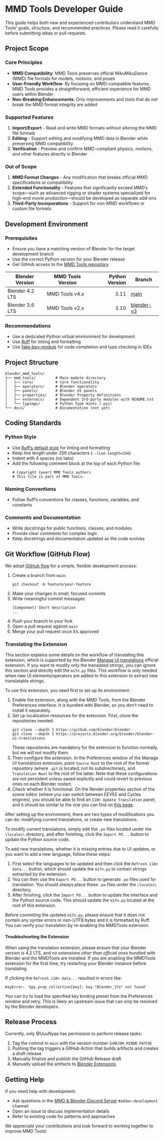 # MMD Tools Developer Guide

This guide helps both new and experienced contributors understand MMD Tools’ goals, structure, and recommended practices.
Please read it carefully before submitting ideas or pull requests.

## Project Scope

### Core Principles
- **MMD Compatibility**: MMD Tools preserves official MikuMikuDance (MMD) file formats for models, motions, and poses
- **User-Friendly Workflow**: By focusing on MMD-compatible features, MMD Tools provides a straightforward, efficient experience for MMD users within Blender
- **Non-Breaking Enhancements**: Only improvements and tools that do not break the MMD format integrity are added

### Supported Features
1. **Import/Export** - Read and write MMD formats without altering the MMD file formats
2. **Editing** - Support editing and modifying MMD data in Blender while preserving MMD compatibility
3. **Verification** - Preview and confirm MMD-compliant physics, motions, and other features directly in Blender

### Out of Scope
1. **MMD Format Changes** - Any modification that breaks official MMD specifications or compatibility
2. **Extended Functionality** - Features that significantly exceed MMD’s scope—such as advanced rigging or shader systems specialized for high-end movie production—should be developed as separate add-ons
3. **Third-Party Incorporations** - Support for non-MMD workflows or custom file formats

## Development Environment

### Prerequisites
- Ensure you have a matching version of Blender for the target development branch
- Use the correct Python version for your Blender release
- Get GitHub access to the [MMD Tools repository](https://github.com/MMD-Blender/blender_mmd_tools)

| Blender Version | MMD Tools Version | Python Version | Branch                                                                         |
|-----------------|-------------------|---------------:|--------------------------------------------------------------------------------|
| Blender 4.2 LTS | MMD Tools v4.x    |           3.11 | [main](https://github.com/MMD-Blender/blender_mmd_tools)                       |
| Blender 3.6 LTS | MMD Tools v2.x    |           3.10 | [blender-v3](https://github.com/MMD-Blender/blender_mmd_tools/tree/blender-v3) |

### Recommendations
- Use a dedicated Python virtual environment for development
- Use [Ruff](https://github.com/astral-sh/ruff) for linting and formatting
- Use [fake-bpy-module](https://github.com/nutti/fake-bpy-module) for code completion and type checking in IDEs

## Project Structure
```
blender_mmd_tools/
├── mmd_tools/         # Main module directory
│   ├── core/          # Core functionality
│   ├── operators/     # Blender operators
│   ├── panels/        # Blender UI panels
│   ├── properties/    # Blender Property definitions
│   ├── externals/     # Dependent 3rd-party modules with README.txt
│   └── typings/       # Python Type Hints (.pyi)
└── docs/              # Documentation (not yet)
```

## Coding Standards

### Python Style
- Use [Ruff’s default style](https://docs.astral.sh/ruff/formatter/#philosophy) for linting and formatting
- Keep line length under 256 characters (`--line-length=256`)
- Indent with 4 spaces (no tabs)
- Add the following comment block at the top of each Python file:
  ```
  # Copyright {year} MMD Tools authors
  # This file is part of MMD Tools.
  ```

### Naming Conventions
- Follow Ruff’s conventions for classes, functions, variables, and constants

### Comments and Documentation
- Write docstrings for public functions, classes, and modules
- Provide clear comments for complex logic
- Keep docstrings and documentation updated as the code evolves

## Git Workflow (GitHub Flow)
We adopt [GitHub flow](https://docs.github.com/en/get-started/using-github/github-flow) for a simple, flexible development process:

1. Create a branch from `main`:
   ```
   git checkout -b feature/your-feature
   ```
2. Make your changes in small, focused commits
3. Write meaningful commit messages:
   ```
   [Component] Short description
   ...
   ```
4. Push your branch to your fork
5. Open a pull request against `main`
6. Merge your pull request once it’s approved

### Translating the Extension
This section explains some details on the workflow of translating this extension, which is supported by the Blender [Manage UI translations](https://developer.blender.org/docs/handbook/translating/translator_guide/#manage-ui-translations-add-on) official extension. 
If you want to modify only the translated strings, you can ignore this section and directly edit the `m17n.py` files.
This workflow is only needed when new UI elements/operators are added to this extension to extract new translatable strings.

To use this extension, you need first to set up its environment:
1. Enable the extension, along with the MMD Tools, from the Blender Preferences interface. It is bundled with Blender, so you don't need to install it separately.
2. Set up localization resources for the extension. First, clone the repositories needed:
   ```
   git clone --depth 1 https://github.com/blender/blender
   git clone --depth 1 https://projects.blender.org/blender/blender-ui-translations
   ```
   These repositories are mandatory for the extension to function normally, but we will not modify them.
3. Then configure the extension. In the Preferences window of the Manage UI translations extension, point `Source Root` to the root of the former repository (where `.git` is located, not its subdirectories), and `Translation Root` to the root of the latter. Note that these configurations are not persistent unless saved explicitly and could revert to previous ones on each Blender restart.
4. Check whether it is functional. On the Render properties section of the scene editor (where you can switch between EEVEE and Cycles engines), you should be able to find an `I18n Update Translation` panel, and it should be similar to the one you can find on [this page](https://developer.blender.org/docs/handbook/translating/translator_guide/#manage-ui-translations-add-on).

After setting up the environment, there are two types of modifications you can do: modifying current translations, or create new translations.

To modify current translations, simply edit the `.po` files located under the `\locales\` directory, and after finishing, click the `Import PO...` button to update the Python source code.

To add new translations, whether it is missing entries due to UI updates, or you want to add a new language, follow these steps:
1. First select the languages to be updated and then click the `Refresh i18n data...` button, which should update the `m17n.py` to contain strings extracted by the extension.
2. You can then use the `Export PO...` button to generate `.po` files used for translation. You should always place these `.po` files under the `\locales\` directory.
3. After finishing, click the `Import PO...` button to update the interface and the Python source code. This should update the `m17n.py` located at the root of this extension.

Before commiting the updated `m17n.py`, please ensure that it does not contain any syntax errors or non-UTF8 bytes and it is formatted by Ruff.
You can verify your translation by re-enabling the MMDTools extension.

#### Troubleshooting the Extension

When using the translation extension, please ensure that your Blender version is 4.2 LTS, and _no extensions other than official ones_ bundled with Blender and the MMDTools are installed. If you are enabling the MMDTools extension for the first time, try restarting your Blender instance before translating.

If clicking the `Refresh i18n data...` resulted in errors like:
```
KeyError: 'bpy_prop_collection[key]: key "Blender_27x" not found'
```
You can try to load the specified key binding preset from the Preferences window and retry.
This is likely an upstream issue that can only be resolved by the Blender developers.

## Release Process
Currently, only @UuuNyaa has permission to perform release tasks:

1. Tag the commit in `main` with the version number (`vMAJOR.MINOR.PATCH`)
2. Pushing the tag triggers a GitHub Action that builds artifacts and creates a draft release
3. Manually finalize and publish the GitHub Release draft
4. Manually upload the artifacts to [Blender Extensions](https://extensions.blender.org/add-ons/mmd-tools/)

## Getting Help
If you need help with development:
- Ask questions in the [MMD & Blender Discord Server](https://discord.gg/zRgUkuaPWw) `#addon-development` channel
- Open an issue to discuss implementation details
- Refer to existing code for patterns and approaches

We appreciate your contributions and look forward to working together to improve MMD Tools!
